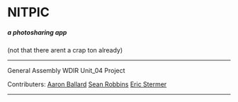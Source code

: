 # NITPIC
##### a photosharing app
(not that there arent a crap ton already)

---

General Assembly WDIR Unit_04 Project

Contributers:
  [Aaron Ballard](https://github.com/mraballard)
  [Sean Robbins](https://github.com/starvingartist88)
  [Eric Stermer](https://github.com/estermer)
  
---
